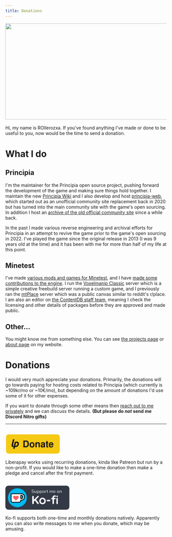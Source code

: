 ```yaml
---
title: Donations
---
```


<p class="c"><img src="/media/donate_banner.webp" width="1000" height="300"></p>

Hi, my name is ROllerozxa. If you've found anything I've made or done to be useful to you, now would be the time to send a donation.

# What I do

## Principia
I'm the maintainer for the Principia open source project, pushing forward the development of the game and making sure things hold together. I maintain the new [Principia Wiki](https://principia-web.se/wiki/) and I also develop and host [principia-web](https://principia-web.se), which started out as an unofficial community site replacement back in 2020 but has turned into the main community site with the game's open sourcing. In addition I host an [archive of the old official community site](https://archive.principia-web.se/) since a while back.

In the past I made various reverse engineering and archival efforts for Principia in an attempt to revive the game prior to the game's open sourcing in 2022. I've played the game since the original release in 2013 (I was 9 years old at the time) and it has been with me for more than half of my life at this point. 

## Minetest
I've made [various mods and games for Minetest](https://content.minetest.net/users/ROllerozxa/), and I have [made some contributions to the engine](https://github.com/minetest/minetest/commits/master/?author=rollerozxa). I run the [Voxelmanip Classic](https://classic.voxelmanip.se/wiki/) server which is a simple creative freebuild server running a custom game, and I previously ran the [mtPlace](https://voxelmanip.se/projects/mtplace/) server which was a public canvas similar to reddit's r/place. I am also an editor on [the ContentDB staff team](https://content.minetest.net/users/), meaning I check the licensing and other details of packages before they are approved and made public.

## Other...
You might know me from something else. You can see [the projects page](https://voxelmanip.se/projects/) or [about page](https://voxelmanip.se/about/) on my website.

# Donations
I would very much appreciate your donations. Primarily, the donations will go towards paying for hosting costs related to Principia (which currently is ~109kr/mo or ~10€/mo), but depending on the amount of donations I'd use some of it for other expenses.

If you want to donate through some other means then [reach out to me privately](https://voxelmanip.se/about/#contact) and we can discuss the details. **(But please do *not* send me Discord Nitro gifts)**

---

<br>

<a href="https://liberapay.com/ROllerozxa/donate">
	<img alt="Donate using Liberapay" title="Donate using Liberapay" src="/assets/donate.svg" width="170">
</a>

Liberapay works using recurring donations, kinda like Patreon but run by a non-profit. If you would like to make a one-time donation then make a pledge and cancel after the first payment.

<br>

<a href="https://ko-fi.com/rollerozxa">
	<img alt="Donate using Ko-fi" title="Donate using Ko-fi" src="/assets/donate-kofi.svg" width="200">
</a>

Ko-fi supports both one-time and monthly donations natively. Apparently you can also write messages to me when you donate, which may be amusing.

